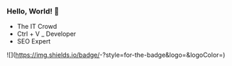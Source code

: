 ### Hello, World! 👋


- The IT Crowd
- Ctrl + V _ Developer
- SEO Expert

![<Badge Name>](https://img.shields.io/badge/<Badge Text>-<Background Color>?style=for-the-badge&logo=<Icon Name>&logoColor=<Logo Color>)

